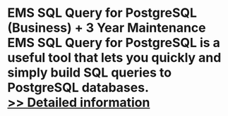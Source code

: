 # EMS SQL Query for PostgreSQL (Business) + 3 Year Maintenance<br />EMS SQL Query for PostgreSQL is a useful tool that lets you quickly and simply build SQL queries to PostgreSQL databases.<br />[>> Detailed information](https://secure.shareit.com/shareit/product.html?productid=300067958&affiliateid=200057808)